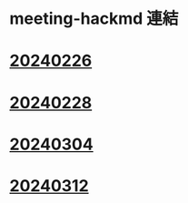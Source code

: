 # meeting-hackmd 連結

# [20240226](https://hackmd.io/@vic9112/SkoXWr9hT)

# [20240228](https://hackmd.io/@vic9112/rJi1BVh2T)

# [20240304](https://hackmd.io/@vic9112/By69dSXa6)

# [20240312](https://hackmd.io/dHZJ8WWDSXKeoND5C0IE9Q?view)
